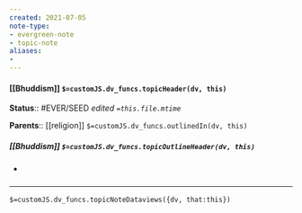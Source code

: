 ```yaml
---
created: 2021-07-05
note-type: 
- evergreen-note
- topic-note
aliases:
- 
---
```

 
#### [[Bhuddism]] `$=customJS.dv_funcs.topicHeader(dv, this)`

**Status**:: #EVER/SEED
*edited `=this.file.mtime`*

**Parents**:: [[religion]]
`$=customJS.dv_funcs.outlinedIn(dv, this)`

##### [[Bhuddism]] `$=customJS.dv_funcs.topicOutlineHeader(dv, this)`
- 

### <hr class="dataviews"/>

`$=customJS.dv_funcs.topicNoteDataviews({dv, that:this})`